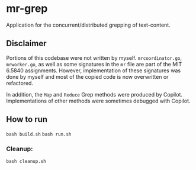# mr-grep
Application for the concurrent/distributed grepping of text-content.

## Disclaimer
Portions of this codebase were not written by myself.
`mrcoordinator.go`, `mrworker.go`, as well as some signatures in the `mr` file are part of the MIT 6.5840 assignments. However, implementation of these signatures was done by myself and most of the copied code is now overwritten or refactored. 

In addition, the `Map` and `Reduce` Grep methods were produced by Copilot. 
Implementations of other methods were sometimes debugged with Copilot. 

## How to run
`bash build.sh`
`bash run.sh`
### Cleanup:
`bash cleanup.sh`